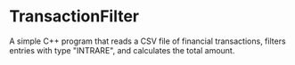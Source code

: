 # TransactionFilter
A simple C++ program that reads a CSV file of financial transactions, filters entries with type "INTRARE", and calculates the total amount.
